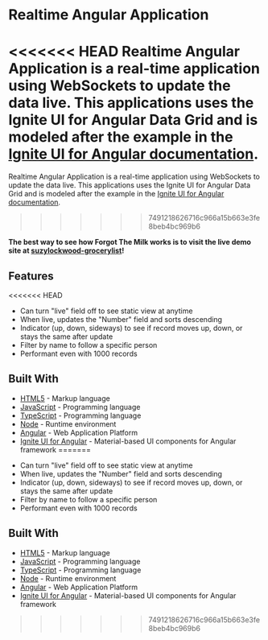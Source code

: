 # Realtime Angular Application

<<<<<<< HEAD
Realtime Angular Application is a real-time application using WebSockets to update the data live. This applications uses the Ignite UI for Angular Data Grid and is modeled after the example in the [Ignite UI for Angular documentation](https://www.infragistics.com/products/ignite-ui-angular/angular/components/grid.html).
=======
Realtime Angular Application is a real-time application using WebSockets to update the data live.  This applications uses the Ignite UI for Angular Data Grid and is modeled after the example in the [Ignite UI for Angular documentation](https://www.infragistics.com/products/ignite-ui-angular/angular/components/grid.html).
>>>>>>> 7491218626716c966a15b663e3fe8beb4bc969b6

**The best way to see how Forgot The Milk works is to visit the live demo site at [suzylockwood-grocerylist](https://dashboard.heroku.com/apps/suzylockwood-grocerylist)!**

## Features

<<<<<<< HEAD
- Can turn "live" field off to see static view at anytime
- When live, updates the "Number" field and sorts descending
- Indicator (up, down, sideways) to see if record moves up, down, or stays the same after update
- Filter by name to follow a specific person
- Performant even with 1000 records

## Built With

- [HTML5](https://www.w3.org/TR/html5/) - Markup language
- [JavaScript](https://www.javascript.com/) - Programming language
- [TypeScript](https://www.typescriptlang.org/) - Programming language
- [Node](https://nodejs.org/en/) - Runtime environment
- [Angular](https://angular.io/) - Web Application Platform
- [Ignite UI for Angular](https://www.infragistics.com/products/ignite-ui-angular) - Material-based UI components for Angular framework
=======
* Can turn "live" field off to see static view at anytime
* When live, updates the "Number" field and sorts descending
* Indicator (up, down, sideways) to see if record moves up, down, or stays the same after update
* Filter by name to follow a specific person
* Performant even with 1000 records

## Built With

* [HTML5](https://www.w3.org/TR/html5/) - Markup language
* [JavaScript](https://www.javascript.com/) - Programming language
* [TypeScript](https://www.typescriptlang.org/) - Programming language
* [Node](https://nodejs.org/en/) - Runtime environment
* [Angular](https://angular.io/) - Web Application Platform
* [Ignite UI for Angular](https://www.infragistics.com/products/ignite-ui-angular) - Material-based UI components for Angular framework
>>>>>>> 7491218626716c966a15b663e3fe8beb4bc969b6

